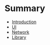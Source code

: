 # Summary

* [Introduction](README.md)
* [UI](ui.md)
* [Network](network.md)
* [Library](library.md)

